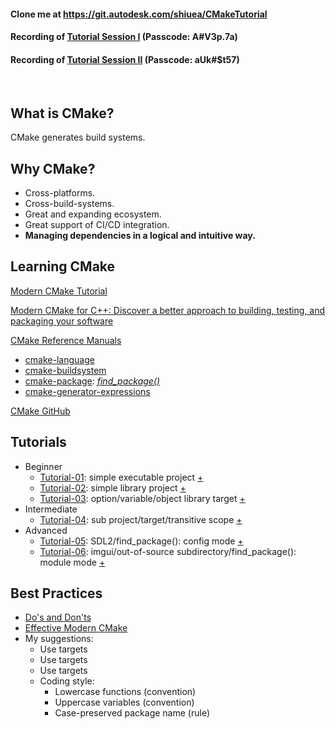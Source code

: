 #### Clone me at https://git.autodesk.com/shiuea/CMakeTutorial
#### Recording of [Tutorial Session I](https://autodesk.zoom.us/rec/share/96c21iHMpMEABrAkEo7mgEzruYfbC16oiSBYp2ygu_l9pd_uCaxuDzsBpuGjgxKJ.HybH4Z9I64lr0fb6) (Passcode: A#V3p.7a)
#### Recording of [Tutorial Session II](https://autodesk.zoom.us/rec/share/h7dueM0SOIOUAAs4wk6YfKLD68P_Ni5puunvCSBXpSOhAeyMXuUUtR3aM8iVe-Nf.G6tqgoUqp7uI-QGA) (Passcode: aUk#$t57)
<br>

## What is CMake?
CMake generates build systems.

## Why CMake?
- Cross-platforms.
- Cross-build-systems.
- Great and expanding ecosystem.
- Great support of CI/CD integration.
- **Managing dependencies in a logical and intuitive way.**

## Learning CMake

[Modern CMake Tutorial​](https://cliutils.gitlab.io/modern-cmake/)

[Modern CMake for C++: Discover a better approach to building, testing, and packaging your software​](https://www.amazon.ca/Modern-CMake-Discover-approach-packaging/dp/1801070059/ref=sr_1_1?crid=1VMTWZ8HK951L&keywords=cmake&qid=1679068613&sprefix=cmake%2Caps%2C78&sr=8-1)

[CMake Reference Manuals​](https://cmake.org/cmake/help/latest/index.html)

- [cmake-language​](https://cmake.org/cmake/help/latest/manual/cmake-language.7.html#organization)
- [cmake-buildsystem​](https://cmake.org/cmake/help/latest/manual/cmake-buildsystem.7.html#introduction)
- [cmake-package](https://cmake.org/cmake/help/latest/manual/cmake-packages.7.html):  [*find_package()*](https://cmake.org/cmake/help/latest/command/find_package.html#command:find_package)
- [cmake-generator-expressions​](https://cmake.org/cmake/help/latest/manual/cmake-generator-expressions.7.html)

[CMake GitHub​](https://github.com/Kitware/CMake)



## Tutorials
- Beginner
  - [Tutorial-01](./Tutorial-01/README.md): simple executable project [+](./Tutorial-01/CMakeLists.txt)
  - [Tutorial-02](./Tutorial-02/README.md): simple library project [+](./Tutorial-02/CMakeLists.txt)
  - [Tutorial-03](./Tutorial-03/README.md): option/variable/object library target [+](./Tutorial-03/CMakeLists.txt)
- Intermediate
  - [Tutorial-04](./Tutorial-04/README.md): sub project/target/transitive scope [+](./Tutorial-04/CMakeLists.txt)
- Advanced
  - [Tutorial-05](./Tutorial-05/README.md): SDL2/find_package(): config mode [+](./Tutorial-05/CMakeLists.txt)
  - [Tutorial-06](./Tutorial-06/README.md): imgui/out-of-source subdirectory/find_package(): module mode [+](./Tutorial-06/CMakeLists.txt)


## Best Practices
- [Do's and Don'ts](https://cliutils.gitlab.io/modern-cmake/chapters/intro/dodonot.html)
- [Effective Modern CMake](https://gist.github.com/mbinna/c61dbb39bca0e4fb7d1f73b0d66a4fd1)
- My suggestions:
  - Use targets
  - Use targets
  - Use targets
  - Coding style:
    - Lowercase functions (convention)
    - Uppercase variables (convention)
    - Case-preserved package name (rule)
